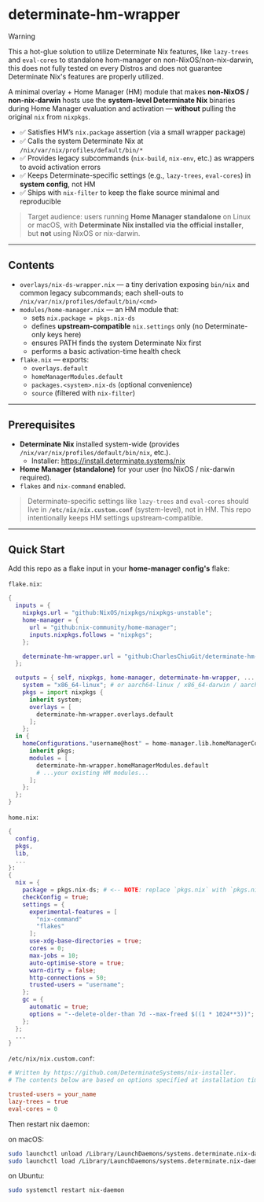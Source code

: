 # determinate-hm-wrapper

> [!WARNING]
> This a hot-glue solution to utilize Determinate Nix features, like
> `lazy-trees` and `eval-cores` to standalone hom-manager on
> non-NixOS/non-nix-darwin, this does not fully tested on every Distros and does
> not guarantee Determinate Nix's features are properly utilized.

A minimal overlay + Home Manager (HM) module that makes **non-NixOS / non-nix-darwin** hosts use the **system-level Determinate Nix** binaries during Home Manager evaluation and activation — **without** pulling the original `nix` from `nixpkgs`.

- ✅ Satisfies HM’s `nix.package` assertion (via a small wrapper package)
- ✅ Calls the system Determinate Nix at `/nix/var/nix/profiles/default/bin/*`
- ✅ Provides legacy subcommands (`nix-build`, `nix-env`, etc.) as wrappers to avoid activation errors
- ✅ Keeps Determinate-specific settings (e.g., `lazy-trees`, `eval-cores`) in **system config**, not HM
- ✅ Ships with `nix-filter` to keep the flake source minimal and reproducible

> Target audience: users running **Home Manager standalone** on Linux or macOS, with **Determinate Nix installed via the official installer**, but **not** using NixOS or nix-darwin.

---

## Contents

- `overlays/nix-ds-wrapper.nix` — a tiny derivation exposing `bin/nix` and common legacy subcommands; each shell-outs to `/nix/var/nix/profiles/default/bin/<cmd>`
- `modules/home-manager.nix` — an HM module that:
  - sets `nix.package = pkgs.nix-ds`
  - defines **upstream-compatible** `nix.settings` only (no Determinate-only keys here)
  - ensures PATH finds the system Determinate Nix first
  - performs a basic activation-time health check
- `flake.nix` — exports:
  - `overlays.default`
  - `homeManagerModules.default`
  - `packages.<system>.nix-ds` (optional convenience)
  - `source` (filtered with `nix-filter`)

---

## Prerequisites

- **Determinate Nix** installed system-wide (provides `/nix/var/nix/profiles/default/bin/nix`, etc.).
  - Installer: https://install.determinate.systems/nix
- **Home Manager (standalone)** for your user (no NixOS / nix-darwin required).
- `flakes` and `nix-command` enabled.

> Determinate-specific settings like `lazy-trees` and `eval-cores` should live in **`/etc/nix/nix.custom.conf`** (system-level), not in HM. This repo intentionally keeps HM settings upstream-compatible.

---

## Quick Start

Add this repo as a flake input in your **home-manager config's** flake:

`flake.nix`:

```nix
{
  inputs = {
    nixpkgs.url = "github:NixOS/nixpkgs/nixpkgs-unstable";
    home-manager = {
      url = "github:nix-community/home-manager";
      inputs.nixpkgs.follows = "nixpkgs";
    };

    determinate-hm-wrapper.url = "github:CharlesChiuGit/determinate-hm-wrapper";
  };

  outputs = { self, nixpkgs, home-manager, determinate-hm-wrapper, ... }: let
    system = "x86_64-linux"; # or aarch64-linux / x86_64-darwin / aarch64-darwin
    pkgs = import nixpkgs {
      inherit system;
      overlays = [
        determinate-hm-wrapper.overlays.default
      ];
    };
  in {
    homeConfigurations."username@host" = home-manager.lib.homeManagerConfiguration {
      inherit pkgs;
      modules = [
        determinate-hm-wrapper.homeManagerModules.default
        # ...your existing HM modules...
      ];
    };
  };
}
```

`home.nix`:

```nix
{
  config,
  pkgs,
  lib,
  ...
}:
{
  nix = {
    package = pkgs.nix-ds; # <-- NOTE: replace `pkgs.nix` with `pkgs.nix-ds`
    checkConfig = true;
    settings = {
      experimental-features = [
        "nix-command"
        "flakes"
      ];
      use-xdg-base-directories = true;
      cores = 0;
      max-jobs = 10;
      auto-optimise-store = true;
      warn-dirty = false;
      http-connections = 50;
      trusted-users = "username";
    };
    gc = {
      automatic = true;
      options = "--delete-older-than 7d --max-freed $((1 * 1024**3))";
    };
  };
  ...
}

```

`/etc/nix/nix.custom.conf`:

```conf
# Written by https://github.com/DeterminateSystems/nix-installer.
# The contents below are based on options specified at installation time.

trusted-users = your_name
lazy-trees = true
eval-cores = 0
```

Then restart nix daemon:

on macOS:

```sh
sudo launchctl unload /Library/LaunchDaemons/systems.determinate.nix-daemon.plist
sudo launchctl load /Library/LaunchDaemons/systems.determinate.nix-daemon.plist
```

on Ubuntu:

```sh
sudo systemctl restart nix-daemon
```
